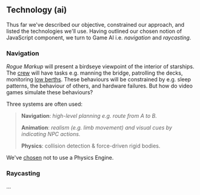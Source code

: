 ## Technology (ai)

Thus far we've described our objective, constrained our approach, and listed the technologies we'll use.
Having outlined our chosen notion of JavaScript component,
we turn to Game AI i.e. _navigation_ and _raycasting_.

### Navigation

<!-- __TODO__
- Rodney Brooks layers.
- Navigation based Game AI.
- Corner-wrapped Pathfinding only provides part of the 
- No physics engine
- Geomorph 101
-->

_Rogue Markup_ will present a birdseye viewpoint of the interior of starships.
The [crew](https://wiki.travellerrpg.com/Crew "@new-tab") will have tasks e.g. manning the bridge, patrolling the decks, monitoring [low berths](https://wiki.travellerrpg.com/Low_Passage "@new-tab").
These behaviours will be constrained by e.g. sleep patterns, the behaviour of others, and hardware failures.
But how do video games simulate these behaviours?

Three systems are often used:

> **Navigation**: _high-level planning e.g. route from A to B._
>
> **Animation**: _realism (e.g. limb movement) and visual cues by indicating NPC actions._
>
> **Physics**: collision detection & force-driven rigid bodies.

We've [chosen](/blog/1#article-constraints) not to use a Physics Engine.

<!-- Pathfinding is central to Game AI.
Our NPCs need to move realistically e.g. they cannot move through walls, windows or locked doors. -->

<div
  class="tabs"
  id="nav-demo-tab"
  height="400"
  enabled="false"
  tabs="[
     { key: 'component', filepath: 'nav/NavDemo' },
   ]"
></div>

### Raycasting

...